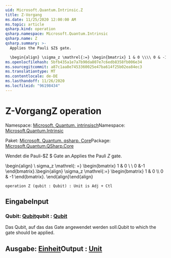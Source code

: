 ```yaml
---
uid: Microsoft.Quantum.Intrinsic.Z
title: Z-Vorgang
ms.date: 11/25/2020 12:00:00 AM
ms.topic: article
qsharp.kind: operation
qsharp.namespace: Microsoft.Quantum.Intrinsic
qsharp.name: Z
qsharp.summary: >-
  Applies the Pauli $Z$ gate.

  \begin{align} \sigma_z \mathrel{:=} \begin{bmatrix} 1 & 0 \\\\ 0 & -1 \end{bmatrix}. \end{align}
ms.openlocfilehash: 5bfb435a1e7a7b90da807e7c6edb8358fb006e34
ms.sourcegitcommit: a87c1aa8e7453360025e47ba614f25b02ea84ec3
ms.translationtype: MT
ms.contentlocale: de-DE
ms.lasthandoff: 11/26/2020
ms.locfileid: "96198434"
---
```

# <a name="z-operation"></a><span data-ttu-id="50ae1-102">Z-Vorgang</span><span class="sxs-lookup"><span data-stu-id="50ae1-102">Z operation</span></span>

<span data-ttu-id="50ae1-103">Namespace: [Microsoft. Quantum. intrinsisch](xref:Microsoft.Quantum.Intrinsic)</span><span class="sxs-lookup"><span data-stu-id="50ae1-103">Namespace: [Microsoft.Quantum.Intrinsic](xref:Microsoft.Quantum.Intrinsic)</span></span>

<span data-ttu-id="50ae1-104">Paket: [Microsoft. Quantum. qsharp. Core](https://nuget.org/packages/Microsoft.Quantum.QSharp.Core)</span><span class="sxs-lookup"><span data-stu-id="50ae1-104">Package: [Microsoft.Quantum.QSharp.Core](https://nuget.org/packages/Microsoft.Quantum.QSharp.Core)</span></span>


<span data-ttu-id="50ae1-105">Wendet die Pauli-$Z $ Gate an.</span><span class="sxs-lookup"><span data-stu-id="50ae1-105">Applies the Pauli $Z$ gate.</span></span>

<span data-ttu-id="50ae1-106">\begin{align} \ sigma_z \mathrel{: =} \begin{bmatrix} 1 & 0 \\ \\ 0 &-1 \end{bmatrix}.</span><span class="sxs-lookup"><span data-stu-id="50ae1-106">\begin{align} \sigma_z \mathrel{:=} \begin{bmatrix} 1 & 0 \\\\ 0 & -1 \end{bmatrix}.</span></span>
<span data-ttu-id="50ae1-107">\end{align}</span><span class="sxs-lookup"><span data-stu-id="50ae1-107">\end{align}</span></span>

```qsharp
operation Z (qubit : Qubit) : Unit is Adj + Ctl
```


## <a name="input"></a><span data-ttu-id="50ae1-108">Eingabe</span><span class="sxs-lookup"><span data-stu-id="50ae1-108">Input</span></span>

### <a name="qubit--qubit"></a><span data-ttu-id="50ae1-109">Qubit: [Qubit](xref:microsoft.quantum.lang-ref.qubit)</span><span class="sxs-lookup"><span data-stu-id="50ae1-109">qubit : [Qubit](xref:microsoft.quantum.lang-ref.qubit)</span></span>

<span data-ttu-id="50ae1-110">Das Qubit, auf das das Gate angewendet werden soll.</span><span class="sxs-lookup"><span data-stu-id="50ae1-110">Qubit to which the gate should be applied.</span></span>



## <a name="output--unit"></a><span data-ttu-id="50ae1-111">Ausgabe: [Einheit](xref:microsoft.quantum.lang-ref.unit)</span><span class="sxs-lookup"><span data-stu-id="50ae1-111">Output : [Unit](xref:microsoft.quantum.lang-ref.unit)</span></span>

